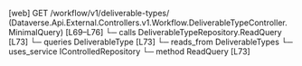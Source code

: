 [web] GET /workflow/v1/deliverable-types/  (Dataverse.Api.External.Controllers.v1.Workflow.DeliverableTypeController.MinimalQuery)  [L69–L76]
  └─ calls DeliverableTypeRepository.ReadQuery [L73]
  └─ queries DeliverableType [L73]
    └─ reads_from DeliverableTypes
  └─ uses_service IControlledRepository<DeliverableType>
    └─ method ReadQuery [L73]

